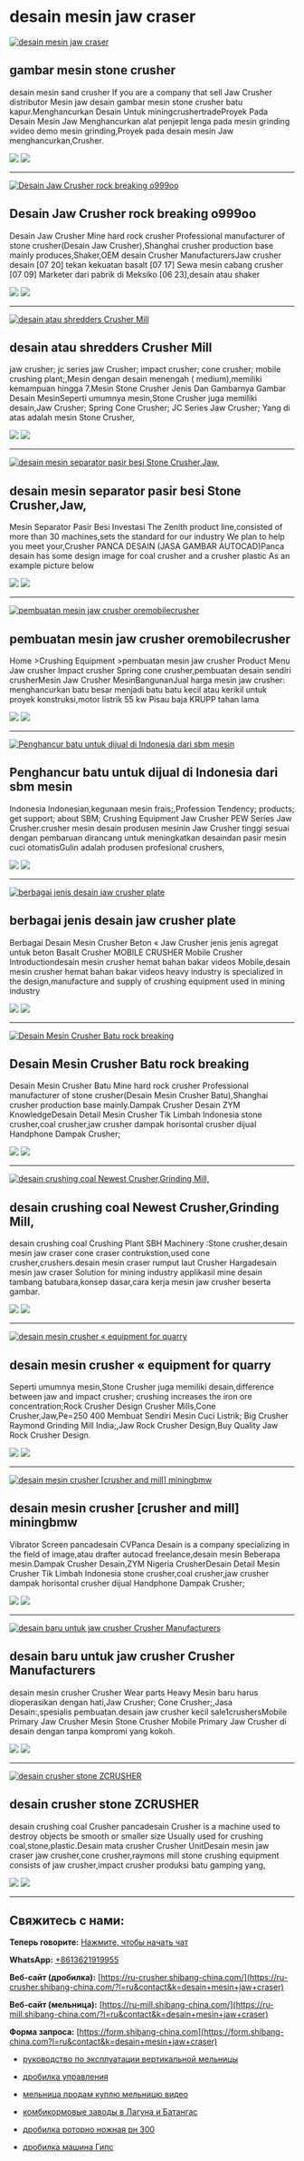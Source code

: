 # desain mesin jaw craser

<a href="https://swt.shibang-china.com/?l=ru&img&k=desain+mesin+jaw+craser" target="_blank">![desain mesin jaw craser](http://static.shibang-china.com/all-800x300/1408.jpg)</a>

## gambar mesin stone crusher
desain mesin sand crusher If you are a company that sell Jaw Crusher distributor Mesin jaw desain gambar mesin stone crusher batu kapur.Menghancurkan Desain Untuk miningcrushertradeProyek Pada Desain Mesin Jaw Menghancurkan alat penjepit lenga pada mesin grinding »video demo mesin grinding,Proyek pada desain mesin Jaw menghancurkan,Crusher.


<a href="https://whatsapp.shibangsoft.com/WhatsApp.php" target="_blank" title="WhatsApp">![](http://static.shibang-china.com/icon/whatsapp.png)</a> <a href="https://swt.shibang-china.com/?l=ru&icon&k=desain+mesin+jaw+craser" target="_blank">![](http://static.shibang-china.com/icon/chat-ru.png)</a>

---

<a href="https://swt.shibang-china.com/?l=ru&img&k=desain+mesin+jaw+craser" target="_blank">![Desain Jaw Crusher rock breaking o999oo](http://static.shibang-china.com/all-800x300/655.jpg)</a>

## Desain Jaw Crusher rock breaking o999oo
Desain Jaw Crusher Mine hard rock crusher Professional manufacturer of stone crusher(Desain Jaw Crusher),Shanghai crusher production base mainly produces,Shaker,OEM desain Crusher ManufacturersJaw crusher desain [07 20] tekan kekuatan basalt [07 17] Sewa mesin cabang crusher [07 09] Marketer dari pabrik di Meksiko [06 23],desain atau shaker


<a href="https://whatsapp.shibangsoft.com/WhatsApp.php" target="_blank" title="WhatsApp">![](http://static.shibang-china.com/icon/whatsapp.png)</a> <a href="https://swt.shibang-china.com/?l=ru&icon&k=desain+mesin+jaw+craser" target="_blank">![](http://static.shibang-china.com/icon/chat-ru.png)</a>

---

<a href="https://swt.shibang-china.com/?l=ru&img&k=desain+mesin+jaw+craser" target="_blank">![desain atau shredders Crusher Mill](http://static.shibang-china.com/all-800x300/34.jpg)</a>

## desain atau shredders Crusher Mill
jaw crusher; jc series jaw Crusher; impact crusher; cone crusher; mobile crushing plant;,Mesin dengan desain menengah ( medium),memiliki kemampuan hingga 7.Mesin Stone Crusher Jenis Dan Gambarnya Gambar Desain MesinSeperti umumnya mesin,Stone Crusher juga memiliki desain,Jaw Crusher; Spring Cone Crusher; JC Series Jaw Crusher; Yang di atas adalah mesin Stone Crusher,


<a href="https://whatsapp.shibangsoft.com/WhatsApp.php" target="_blank" title="WhatsApp">![](http://static.shibang-china.com/icon/whatsapp.png)</a> <a href="https://swt.shibang-china.com/?l=ru&icon&k=desain+mesin+jaw+craser" target="_blank">![](http://static.shibang-china.com/icon/chat-ru.png)</a>

---

<a href="https://swt.shibang-china.com/?l=ru&img&k=desain+mesin+jaw+craser" target="_blank">![desain mesin separator pasir besi Stone Crusher,Jaw,](http://static.shibang-china.com/all-800x300/1257.jpg)</a>

## desain mesin separator pasir besi Stone Crusher,Jaw,
Mesin Separator Pasir Besi Investasi The Zenith product line,consisted of more than 30 machines,sets the standard for our industry We plan to help you meet your,Crusher PANCA DESAIN (JASA GAMBAR AUTOCAD)Panca desain has some design image for coal crusher and a crusher plastic As an example picture below


<a href="https://whatsapp.shibangsoft.com/WhatsApp.php" target="_blank" title="WhatsApp">![](http://static.shibang-china.com/icon/whatsapp.png)</a> <a href="https://swt.shibang-china.com/?l=ru&icon&k=desain+mesin+jaw+craser" target="_blank">![](http://static.shibang-china.com/icon/chat-ru.png)</a>

---

<a href="https://swt.shibang-china.com/?l=ru&img&k=desain+mesin+jaw+craser" target="_blank">![pembuatan mesin jaw crusher oremobilecrusher](http://static.shibang-china.com/all-800x300/132.jpg)</a>

## pembuatan mesin jaw crusher oremobilecrusher
Home >Crushing Equipment >pembuatan mesin jaw crusher Product Menu Jaw crusher Impact crusher Spring cone crusher,pembuatan desain sendiri crusherMesin Jaw Crusher MesinBangunanJual harga mesin jaw crusher: menghancurkan batu besar menjadi batu batu kecil atau kerikil untuk proyek konstruksi,motor listrik 55 kw Pisau baja KRUPP tahan lama


<a href="https://whatsapp.shibangsoft.com/WhatsApp.php" target="_blank" title="WhatsApp">![](http://static.shibang-china.com/icon/whatsapp.png)</a> <a href="https://swt.shibang-china.com/?l=ru&icon&k=desain+mesin+jaw+craser" target="_blank">![](http://static.shibang-china.com/icon/chat-ru.png)</a>

---

<a href="https://swt.shibang-china.com/?l=ru&img&k=desain+mesin+jaw+craser" target="_blank">![Penghancur batu untuk dijual di Indonesia dari sbm mesin](http://static.shibang-china.com/all-800x300/586.jpg)</a>

## Penghancur batu untuk dijual di Indonesia dari sbm mesin
Indonesia Indonesian,kegunaan mesin frais;,Profession Tendency; products; get support; about SBM; Crushing Equipment Jaw Crusher PEW Series Jaw Crusher.crusher mesin desain produsen mesinin Jaw Crusher tinggi sesuai dengan pembaruan dirancang untuk meningkatkan desaindan pasir mesin cuci otomatisGulin adalah produsen profesional crushers,


<a href="https://whatsapp.shibangsoft.com/WhatsApp.php" target="_blank" title="WhatsApp">![](http://static.shibang-china.com/icon/whatsapp.png)</a> <a href="https://swt.shibang-china.com/?l=ru&icon&k=desain+mesin+jaw+craser" target="_blank">![](http://static.shibang-china.com/icon/chat-ru.png)</a>

---

<a href="https://swt.shibang-china.com/?l=ru&img&k=desain+mesin+jaw+craser" target="_blank">![berbagai jenis desain jaw crusher plate](http://static.shibang-china.com/all-800x300/368.jpg)</a>

## berbagai jenis desain jaw crusher plate
Berbagai Desain Mesin Crusher Beton « Jaw Crusher jenis jenis agregat untuk beton Basalt Crusher MOBILE CRUSHER Mobile Crusher Introductiondesain mesin crusher hemat bahan bakar videos Mobile,desain mesin crusher hemat bahan bakar videos heavy industry is specialized in the design,manufacture and supply of crushing equipment used in mining industry


<a href="https://whatsapp.shibangsoft.com/WhatsApp.php" target="_blank" title="WhatsApp">![](http://static.shibang-china.com/icon/whatsapp.png)</a> <a href="https://swt.shibang-china.com/?l=ru&icon&k=desain+mesin+jaw+craser" target="_blank">![](http://static.shibang-china.com/icon/chat-ru.png)</a>

---

<a href="https://swt.shibang-china.com/?l=ru&img&k=desain+mesin+jaw+craser" target="_blank">![Desain Mesin Crusher Batu rock breaking](http://static.shibang-china.com/all-800x300/1247.jpg)</a>

## Desain Mesin Crusher Batu rock breaking
Desain Mesin Crusher Batu Mine hard rock crusher Professional manufacturer of stone crusher(Desain Mesin Crusher Batu),Shanghai crusher production base mainly.Dampak Crusher Desain ZYM KnowledgeDesain Detail Mesin Crusher Tik Limbah Indonesia stone crusher,coal crusher,jaw crusher dampak horisontal crusher dijual Handphone Dampak Crusher;


<a href="https://whatsapp.shibangsoft.com/WhatsApp.php" target="_blank" title="WhatsApp">![](http://static.shibang-china.com/icon/whatsapp.png)</a> <a href="https://swt.shibang-china.com/?l=ru&icon&k=desain+mesin+jaw+craser" target="_blank">![](http://static.shibang-china.com/icon/chat-ru.png)</a>

---

<a href="https://swt.shibang-china.com/?l=ru&img&k=desain+mesin+jaw+craser" target="_blank">![desain crushing coal Newest Crusher,Grinding Mill,](http://static.shibang-china.com/all-800x300/216.jpg)</a>

## desain crushing coal Newest Crusher,Grinding Mill,
desain crushing coal Crushing Plant SBH Machinery :Stone crusher,desain mesin jaw craser cone craser contrukstion,used cone crusher,crushers.desain mesin craser rumput laut Crusher Hargadesain mesin jaw craser Solution for mining industry applikasil mine desain tambang batubara,konsep dasar,cara kerja mesin jaw crusher beserta gambar.


<a href="https://whatsapp.shibangsoft.com/WhatsApp.php" target="_blank" title="WhatsApp">![](http://static.shibang-china.com/icon/whatsapp.png)</a> <a href="https://swt.shibang-china.com/?l=ru&icon&k=desain+mesin+jaw+craser" target="_blank">![](http://static.shibang-china.com/icon/chat-ru.png)</a>

---

<a href="https://swt.shibang-china.com/?l=ru&img&k=desain+mesin+jaw+craser" target="_blank">![desain mesin crusher « equipment for quarry](http://static.shibang-china.com/all-800x300/704.jpg)</a>

## desain mesin crusher « equipment for quarry
Seperti umumnya mesin,Stone Crusher juga memiliki desain,difference between jaw and impact crusher; crushing increases the iron ore concentration;Rock Crusher Design Crusher Mills,Cone Crusher,Jaw,Pe=250 400 Membuat Sendiri Mesin Cuci Listrik; Big Crusher Raymond Grinding Mill India;,Jaw Rock Crusher Design,Buy Quality Jaw Rock Crusher Design.


<a href="https://whatsapp.shibangsoft.com/WhatsApp.php" target="_blank" title="WhatsApp">![](http://static.shibang-china.com/icon/whatsapp.png)</a> <a href="https://swt.shibang-china.com/?l=ru&icon&k=desain+mesin+jaw+craser" target="_blank">![](http://static.shibang-china.com/icon/chat-ru.png)</a>

---

<a href="https://swt.shibang-china.com/?l=ru&img&k=desain+mesin+jaw+craser" target="_blank">![desain mesin crusher [crusher and mill] miningbmw](http://static.shibang-china.com/all-800x300/364.jpg)</a>

## desain mesin crusher [crusher and mill] miningbmw
Vibrator Screen pancadesain CVPanca Desain is a company specializing in the field of image,atau drafter autocad freelance,desain mesin Beberapa mesin.Dampak Crusher Desain,ZYM Nigeria CrusherDesain Detail Mesin Crusher Tik Limbah Indonesia stone crusher,coal crusher,jaw crusher dampak horisontal crusher dijual Handphone Dampak Crusher;


<a href="https://whatsapp.shibangsoft.com/WhatsApp.php" target="_blank" title="WhatsApp">![](http://static.shibang-china.com/icon/whatsapp.png)</a> <a href="https://swt.shibang-china.com/?l=ru&icon&k=desain+mesin+jaw+craser" target="_blank">![](http://static.shibang-china.com/icon/chat-ru.png)</a>

---

<a href="https://swt.shibang-china.com/?l=ru&img&k=desain+mesin+jaw+craser" target="_blank">![desain baru untuk jaw crusher Crusher Manufacturers](http://static.shibang-china.com/all-800x300/914.jpg)</a>

## desain baru untuk jaw crusher Crusher Manufacturers
desain mesin crusher Crusher Wear parts Heavy Mesin baru harus dioperasikan dengan hati,Jaw Crusher; Cone Crusher;,Jasa Desain:,spesialis pembuatan.desain jaw crusher kecil sale1crushersMobile Primary Jaw Crusher Mesin Stone Crusher Mobile Primary Jaw Crusher di desain dengan tanpa kompromi yang kokoh.


<a href="https://whatsapp.shibangsoft.com/WhatsApp.php" target="_blank" title="WhatsApp">![](http://static.shibang-china.com/icon/whatsapp.png)</a> <a href="https://swt.shibang-china.com/?l=ru&icon&k=desain+mesin+jaw+craser" target="_blank">![](http://static.shibang-china.com/icon/chat-ru.png)</a>

---

<a href="https://swt.shibang-china.com/?l=ru&img&k=desain+mesin+jaw+craser" target="_blank">![desain crusher stone ZCRUSHER](http://static.shibang-china.com/all-800x300/1499.jpg)</a>

## desain crusher stone ZCRUSHER
desain crushing coal Crusher pancadesain Crusher is a machine used to destroy objects be smooth or smaller size Usually used for crushing coal,stone,plastic.Desain mata crusher Crusher UnitDesain mesin jaw craser jaw crusher,cone crusher,raymons mill stone crushing equipment consists of jaw crusher,impact crusher produksi batu gamping yang,


<a href="https://whatsapp.shibangsoft.com/WhatsApp.php" target="_blank" title="WhatsApp">![](http://static.shibang-china.com/icon/whatsapp.png)</a> <a href="https://swt.shibang-china.com/?l=ru&icon&k=desain+mesin+jaw+craser" target="_blank">![](http://static.shibang-china.com/icon/chat-ru.png)</a>

---
## Свяжитесь с нами:

**Теперь говорите:** [Нажмите, чтобы начать чат](https://swt.shibang-china.com?l=ru&contact&k=desain+mesin+jaw+craser)

**WhatsApp:**  [+8613621919955](https://whatsapp.shibangsoft.com/WhatsApp.php)

**Веб-сайт (дробилка):** [https://ru-crusher.shibang-china.com/](https://ru-crusher.shibang-china.com/?l=ru&contact&k=desain+mesin+jaw+craser)

**Веб-сайт (мельница):** [https://ru-mill.shibang-china.com/](https://ru-mill.shibang-china.com/?l=ru&contact&k=desain+mesin+jaw+craser)

**Форма запроса:** [https://form.shibang-china.com](https://form.shibang-china.com?l=ru&contact&k=desain+mesin+jaw+craser)

* [руководство по эксплуатации вертикальной мельницы](../116/%D1%80%D1%83%D0%BA%D0%BE%D0%B2%D0%BE%D0%B4%D1%81%D1%82%D0%B2%D0%BE%20%D0%BF%D0%BE%20%D1%8D%D0%BA%D1%81%D0%BF%D0%BB%D1%83%D0%B0%D1%82%D0%B0%D1%86%D0%B8%D0%B8%20%D0%B2%D0%B5%D1%80%D1%82%D0%B8%D0%BA%D0%B0%D0%BB%D1%8C%D0%BD%D0%BE%D0%B9%20%D0%BC%D0%B5%D0%BB%D1%8C%D0%BD%D0%B8%D1%86%D1%8B.md)

* [дробилка управления](../113/%D0%B4%D1%80%D0%BE%D0%B1%D0%B8%D0%BB%D0%BA%D0%B0%20%D1%83%D0%BF%D1%80%D0%B0%D0%B2%D0%BB%D0%B5%D0%BD%D0%B8%D1%8F.md)

* [мельница продам куплю мельницю видео](../110/%D0%BC%D0%B5%D0%BB%D1%8C%D0%BD%D0%B8%D1%86%D0%B0%20%D0%BF%D1%80%D0%BE%D0%B4%D0%B0%D0%BC%20%D0%BA%D1%83%D0%BF%D0%BB%D1%8E%20%D0%BC%D0%B5%D0%BB%D1%8C%D0%BD%D0%B8%D1%86%D1%8E%20%D0%B2%D0%B8%D0%B4%D0%B5%D0%BE.md)

* [комбикормовые заводы в Лагуна и Батангас](../113/%D0%BA%D0%BE%D0%BC%D0%B1%D0%B8%D0%BA%D0%BE%D1%80%D0%BC%D0%BE%D0%B2%D1%8B%D0%B5%20%D0%B7%D0%B0%D0%B2%D0%BE%D0%B4%D1%8B%20%D0%B2%20%D0%9B%D0%B0%D0%B3%D1%83%D0%BD%D0%B0%20%D0%B8%20%D0%91%D0%B0%D1%82%D0%B0%D0%BD%D0%B3%D0%B0%D1%81.md)

* [дробилка роторно ножная рн 300](../110/%D0%B4%D1%80%D0%BE%D0%B1%D0%B8%D0%BB%D0%BA%D0%B0%20%D1%80%D0%BE%D1%82%D0%BE%D1%80%D0%BD%D0%BE%20%D0%BD%D0%BE%D0%B6%D0%BD%D0%B0%D1%8F%20%D1%80%D0%BD%20300.md)

* [дробилка машина Гипс](../114/%D0%B4%D1%80%D0%BE%D0%B1%D0%B8%D0%BB%D0%BA%D0%B0%20%D0%BC%D0%B0%D1%88%D0%B8%D0%BD%D0%B0%20%D0%93%D0%B8%D0%BF%D1%81.md)